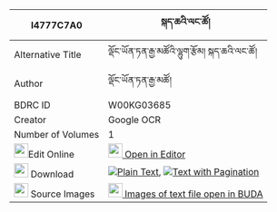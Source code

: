 |I4777C7A0|སྐད་ཆའི་ལང་ཚོ། 
| --- | --- 
|Alternative Title |ལྡོང་ཡོན་ཏན་རྒྱ་མཚོའི་ལྷུག་རྩོམ། སྐད་ཆའི་ལང་ཚོ།
|Author| ལྡོང་ཡོན་ཏན་རྒྱ་མཚོ།
|BDRC ID | W00KG03685
|Creator | Google OCR
|Number of Volumes| 1
|<img width="25" src="https://img.icons8.com/color/25/000000/edit-property.png">Edit Online| [<img width="25" src="https://avatars.githubusercontent.com/u/45091458?s=200&v=4"> Open in Editor](http://editor.openpecha.org/I4777C7A0)
|<img width="25" src="https://img.icons8.com/fluent/48/000000/download-2.png"/>  Download | [![](https://img.icons8.com/color/20/000000/txt.png)Plain Text](https://github.com/Openpecha/I4777C7A0/releases/download/v1/kecha_i_langtso_plain_I4777C7A0.zip), [![](https://img.icons8.com/color/20/000000/txt.png)Text with Pagination](https://github.com/Openpecha/I4777C7A0/releases/download/v1/kecha_i_langtso_pages_I4777C7A0.zip)
|<img width="25" src="https://img.icons8.com/plasticine/100/000000/pictures-folder.png"/>  Source Images | [<img width="25" src="https://library.bdrc.io/icons/BUDA-small.svg"> Images of text file open in BUDA](https://library.bdrc.io/show/bdr:W00KG03685)